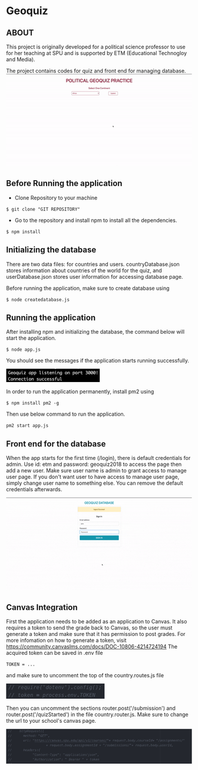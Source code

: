 # Geoquiz


## ABOUT
This project is originally developed for a political science professor to use for her teaching at SPU and is supported by ETM (Educational Technogloy and Media). 

The project contains codes for quiz and front end for managing database.
![image](/images/quiz-demo.gif)


## Before Running the application

* Clone Repository to your machine
```
$ git clone "GIT REPOSITORY"
```
* Go to the repository and install npm to install all the dependencies.

```
$ npm install
```

## Initializing the database

There are two data files: for countries and users. 
countryDatabase.json stores information about countries of the world for the quiz, and userDatabase.json stores user information for accessing database page. 

Before running the application, make sure to create database using
```
$ node createdatabase.js
```

## Running the application

After installing npm and initializing the database, the command below will start the application.

```
$ node app.js
```
You should see the messages if the application starts running successfully.

![image](/images/nodeMessage.png)

In order to run the application permanently, install pm2 using
```
$ npm install pm2 -g 
```
Then use below command to run the application.
```
pm2 start app.js
```

## Front end for the database

When the app starts for the first time (/login), there is default credentials for admin. 
Use id: etm and password: geoquiz2018 to access the page then add a new user. Make sure user name is admin to grant access to manage user page. If you don't want user to have access to manage user page, simply change user name to something else.
You can remove the default credentials afterwards. 

![image](/images/database-demo.gif "Database Demo")


## Canvas Integration 

First the application needs to be added as an application to Canvas. It also requires a token to send the grade back to Canvas, so the user must generate a token and make sure that it has permission to post grades. For more infomation on how to generate a token, visit https://community.canvaslms.com/docs/DOC-10806-4214724194
The acquired token can be saved in .env file 

```
TOKEN = ...
```
and make sure to uncomment the top of the country.routes.js file 

![image](/images/token.png)

Then you can uncomment the sections router.post('/submission') and router.post('/quizStarted') in the file country.router.js. 
Make sure to change the url to your school's canvas page. 

![image](/images/url.png)
